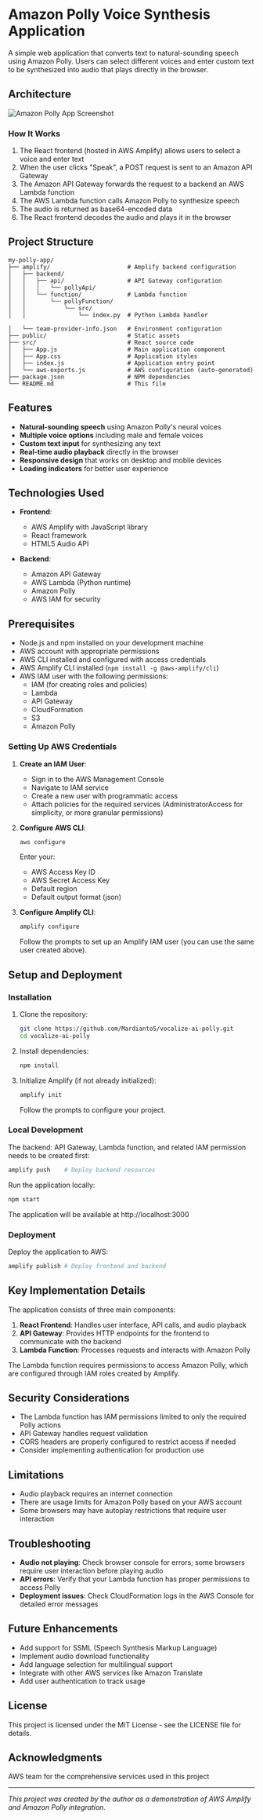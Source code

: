 # Amazon Polly Voice Synthesis Application

A simple web application that converts text to natural-sounding speech using Amazon Polly. Users can select different voices and enter custom text to be synthesized into audio that plays directly in the browser.

## Architecture

![Amazon Polly App Screenshot](./images/vocalize-ai-polly-architecture.png)

### How It Works

1. The React frontend (hosted in AWS Amplify) allows users to select a voice and enter text
2. When the user clicks "Speak", a POST request is sent to an Amazon API Gateway
3. The Amazon API Gateway forwards the request to a backend an AWS Lambda function
4. The AWS Lambda function calls Amazon Polly to synthesize speech
5. The audio is returned as base64-encoded data
6. The React frontend decodes the audio and plays it in the browser

## Project Structure

```
my-polly-app/
├── amplify/                      # Amplify backend configuration
│   ├── backend/
│   │   ├── api/                  # API Gateway configuration
│   │   │   └── pollyApi/
│   │   └── function/             # Lambda function
│   │       └── pollyFunction/
│   │           └── src/
│   │               └── index.py  # Python Lambda handler

│   └── team-provider-info.json   # Environment configuration
├── public/                       # Static assets
├── src/                          # React source code
│   ├── App.js                    # Main application component
│   ├── App.css                   # Application styles
│   ├── index.js                  # Application entry point
│   └── aws-exports.js            # AWS configuration (auto-generated)
├── package.json                  # NPM dependencies
└── README.md                     # This file
```

## Features

- **Natural-sounding speech** using Amazon Polly's neural voices
- **Multiple voice options** including male and female voices
- **Custom text input** for synthesizing any text
- **Real-time audio playback** directly in the browser
- **Responsive design** that works on desktop and mobile devices
- **Loading indicators** for better user experience

## Technologies Used

- **Frontend**:
  - AWS Amplify with JavaScript library
  - React framework
  - HTML5 Audio API

- **Backend**:
  - Amazon API Gateway
  - AWS Lambda (Python runtime)
  - Amazon Polly
  - AWS IAM for security

## Prerequisites

- Node.js and npm installed on your development machine
- AWS account with appropriate permissions
- AWS CLI installed and configured with access credentials
- AWS Amplify CLI installed (`npm install -g @aws-amplify/cli`)
- AWS IAM user with the following permissions:
  - IAM (for creating roles and policies)
  - Lambda
  - API Gateway
  - CloudFormation
  - S3
  - Amazon Polly

### Setting Up AWS Credentials

1. **Create an IAM User**:
   - Sign in to the AWS Management Console
   - Navigate to IAM service
   - Create a new user with programmatic access
   - Attach policies for the required services (AdministratorAccess for simplicity, or more granular permissions)

2. **Configure AWS CLI**:
   ```bash
   aws configure
   ```
   Enter your:
   - AWS Access Key ID
   - AWS Secret Access Key
   - Default region
   - Default output format (json)

3. **Configure Amplify CLI**:
   ```bash
   amplify configure
   ```
   Follow the prompts to set up an Amplify IAM user (you can use the same user created above).

## Setup and Deployment

### Installation

1. Clone the repository:
   ```bash
   git clone https://github.com/MardiantoS/vocalize-ai-polly.git
   cd vocalize-ai-polly
   ```

2. Install dependencies:
   ```bash
   npm install
   ```

3. Initialize Amplify (if not already initialized):
   ```bash
   amplify init
   ```
   Follow the prompts to configure your project.

### Local Development

The backend: API Gateway, Lambda function, and related IAM permission needs to be created first:
```bash
amplify push    # Deploy backend resources
```

Run the application locally:
```bash
npm start
```

The application will be available at http://localhost:3000

### Deployment

Deploy the application to AWS:
```bash
amplify publish # Deploy frontend and backend
```

## Key Implementation Details

The application consists of three main components:

1. **React Frontend**: Handles user interface, API calls, and audio playback
2. **API Gateway**: Provides HTTP endpoints for the frontend to communicate with the backend
3. **Lambda Function**: Processes requests and interacts with Amazon Polly

The Lambda function requires permissions to access Amazon Polly, which are configured through IAM roles created by Amplify.

## Security Considerations

- The Lambda function has IAM permissions limited to only the required Polly actions
- API Gateway handles request validation
- CORS headers are properly configured to restrict access if needed
- Consider implementing authentication for production use

## Limitations

- Audio playback requires an internet connection
- There are usage limits for Amazon Polly based on your AWS account
- Some browsers may have autoplay restrictions that require user interaction

## Troubleshooting

- **Audio not playing**: Check browser console for errors; some browsers require user interaction before playing audio
- **API errors**: Verify that your Lambda function has proper permissions to access Polly
- **Deployment issues**: Check CloudFormation logs in the AWS Console for detailed error messages

## Future Enhancements

- Add support for SSML (Speech Synthesis Markup Language)
- Implement audio download functionality
- Add language selection for multilingual support
- Integrate with other AWS services like Amazon Translate
- Add user authentication to track usage

## License

This project is licensed under the MIT License - see the LICENSE file for details.

## Acknowledgments

AWS team for the comprehensive services used in this project

---

*This project was created by the author as a demonstration of AWS Amplify and Amazon Polly integration.*